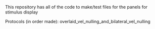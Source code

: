 This repository has all of the code to make/test files for the panels for stimulus display

Protocols (in order made):
	overlaid_vel_nulling_and_bilateral_vel_nulling